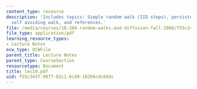 ```yaml
---
content_type: resource
description: 'Includes topics: Simple random walk (IID steps), persistent random walk,
  self avoiding walk, and references.'
file: /media/courses/18-366-random-walks-and-diffusion-fall-2006/f55c3437987782c16c8910266cdc6ddc_lec19.pdf
file_type: application/pdf
learning_resource_types:
- Lecture Notes
ocw_type: OCWFile
parent_title: Lecture Notes
parent_type: CourseSection
resourcetype: Document
title: lec19.pdf
uid: f55c3437-9877-82c1-6c89-10266cdc6ddc
---
```

